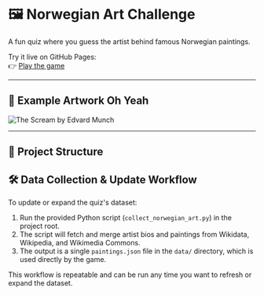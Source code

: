 # 🖼️ Norwegian Art Challenge

A fun quiz where you guess the artist behind famous Norwegian paintings.

Try it live on GitHub Pages:  
👉 [Play the game](https://<your-username>.github.io/<your-repo-name>/)

---

## 🎨 Example Artwork Oh Yeah

![The Scream by Edvard Munch](https://upload.wikimedia.org/wikipedia/commons/c/c5/Edvard_Munch%2C_1893%2C_The_Scream%2C_oil%2C_tempera_and_pastel_on_cardboard%2C_91_x_73_cm%2C_National_Gallery_of_Norway.jpg)

---

## 📁 Project Structure


## 🛠️ Data Collection & Update Workflow

To update or expand the quiz's dataset:
1. Run the provided Python script (`collect_norwegian_art.py`) in the project root.
2. The script will fetch and merge artist bios and paintings from Wikidata, Wikipedia, and Wikimedia Commons.
3. The output is a single `paintings.json` file in the `data/` directory, which is used directly by the game.

This workflow is repeatable and can be run any time you want to refresh or expand the dataset.

